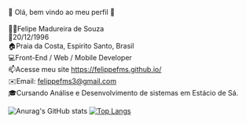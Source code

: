 👋 Olá, bem vindo ao meu perfil 👋<br><br>
👨🏻‍Felipe Madureira de Souza<br>
🌱20/12/1996<br>
🏠Praia da Costa, Espirito Santo, Brasil<br>
💻Front-End / Web / Mobile Developer<br>
📫Acesse meu site https://felippefms.github.io/<br>
✉️Email: felippefms3@gmail.com<br>
🎓Cursando Análise e Desenvolvimento de sistemas em Estácio de Sá.<br>

![Anurag's GitHub stats](https://github-readme-stats.vercel.app/api?username=felippefms&show_icons=true&custom_title=Felipe&Madureira&de&Souza&Status:&count_private=true&theme=tokyonight)
[![Top Langs](https://github-readme-stats.vercel.app/api/top-langs/?username=felippefms&langs_count=6&layout=compact&theme=tokyonight)](https://github.com/felippefms/felippefms/README)
